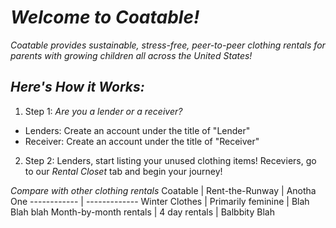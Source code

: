 # _Welcome to Coatable!_

*Coatable provides sustainable, stress-free, peer-to-peer clothing rentals for parents with growing children all across the United States!*

## _Here's How it Works:_

1. Step 1: *Are you a lender or a receiver?* 
  * Lenders: Create an account under the title of "Lender"
  * Receiver: Create an account under the title of "Receiver"
2. Step 2: Lenders, start listing your unused clothing items! Receviers, go to our _Rental Closet_ tab and begin your journey!

_Compare with other clothing rentals_
Coatable | Rent-the-Runway | Anotha One
------------ | -------------
Winter Clothes | Primarily feminine | Blah Blah blah
Month-by-month rentals | 4 day rentals | Balbbity Blah
